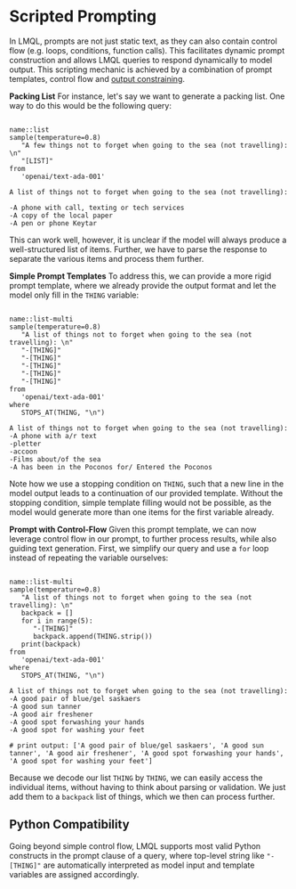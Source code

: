 # Scripted Prompting

In LMQL, prompts are not just static text, as they can also contain control flow (e.g. loops, conditions, function calls). This facilitates dynamic prompt construction and allows LMQL queries to respond dynamically to model output. This scripting mechanic is achieved by a combination of prompt templates, control flow and [output constraining](constraints.md).

**Packing List** For instance, let's say we want to generate a packing list. One way to do this would be the following query:

```{lmql}
  
name::list
sample(temperature=0.8)
   "A few things not to forget when going to the sea (not travelling): \n"
   "[LIST]"
from
   'openai/text-ada-001'
```

```model-output
A list of things not to forget when going to the sea (not travelling):

-A phone with call, texting or tech services
-A copy of the local paper
-A pen or phone Keytar
```

This can work well, however, it is unclear if the model will always produce a well-structured list of items. Further, we have to parse the response to separate the various items and process them further.

**Simple Prompt Templates** To address this, we can provide a more rigid prompt template, where we already provide the output format and let the model only fill in the `THING` variable:

```{lmql}

name::list-multi
sample(temperature=0.8)
   "A list of things not to forget when going to the sea (not travelling): \n"
   "-[THING]"
   "-[THING]"
   "-[THING]"
   "-[THING]"
   "-[THING]"
from
   'openai/text-ada-001'
where
   STOPS_AT(THING, "\n")
```

```model-output
A list of things not to forget when going to the sea (not travelling):
-A phone with a/r text
-pletter
-accoon
-Films about/of the sea
-A has been in the Poconos for/ Entered the Poconos
```

Note how we use a stopping condition on `THING`, such that a new line in the model output leads to a continuation of our provided template. Without the stopping condition, simple template filling would not be possible, as the model would generate more than one items for the first variable already.

**Prompt with Control-Flow** Given this prompt template, we can now leverage control flow in our prompt, to further process results, while also guiding text generation. First, we simplify our query and use a `for` loop instead of repeating the variable ourselves:

```{lmql}

name::list-multi
sample(temperature=0.8)
   "A list of things not to forget when going to the sea (not travelling): \n"
   backpack = []
   for i in range(5):
      "-[THING]"
      backpack.append(THING.strip())
   print(backpack)
from
   'openai/text-ada-001'
where
   STOPS_AT(THING, "\n")
```

```model-output
A list of things not to forget when going to the sea (not travelling):
-A good pair of blue/gel saskaers
-A good sun tanner
-A good air freshener
-A good spot forwashing your hands
-A good spot for washing your feet

# print output: ['A good pair of blue/gel saskaers', 'A good sun tanner', 'A good air freshener', 'A good spot forwashing your hands', 'A good spot for washing your feet']
```

Because we decode our list `THING` by `THING`, we can easily access the individual items, without having to think about parsing or validation. We just add them to a `backpack` list of things, which we then can process further.

## Python Compatibility

Going beyond simple control flow, LMQL supports most valid Python constructs in the prompt clause of a query, where top-level string like `"-[THING]"` are automatically interpreted as model input and template variables are assigned accordingly. 